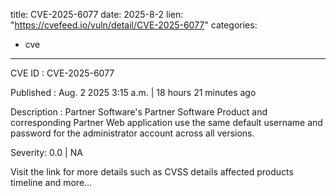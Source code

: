  
title: CVE-2025-6077
date: 2025-8-2
lien: "https://cvefeed.io/vuln/detail/CVE-2025-6077"
categories:
  - cve
---

CVE ID : CVE-2025-6077

Published :  Aug. 2
2025
3:15 a.m. | 18 hours
21 minutes ago

Description : Partner Software's Partner Software Product and corresponding Partner Web application use the same default username and password for the administrator account across all versions.

Severity: 0.0 | NA

Visit the link for more details
such as CVSS details
affected products
timeline
and more...
